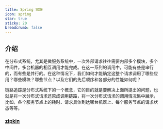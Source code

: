 ```yaml
---
title: Spring 家族
icon: spring
star: true
sticky: 20
breadcrumb: false
---
```


## 介绍

在分布式系统，尤其是微服务系统中，一次外部请求往往需要内部多个模块，多个中间件，多台机器的相互调用才能完成。在这一系列的调用中，可能有些是串行的，而有些是并行的。在这种情况下，我们如何才能确定这整个请求调用了哪些应用？哪些模块？哪些节点？以及它们的先后顺序和各部分的性能如何呢？

链路追踪是分布式系统下的一个概念，它的目的就是要解决上面所提出的问题，也就是将一次分布式请求还原成调用链路，将一次分布式请求的调用情况集中展示，比如，各个服务节点上的耗时、请求具体到达哪台机器上、每个服务节点的请求状态等等。

### [zipkin](zipkin/readme.md)